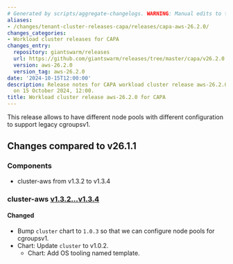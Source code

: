 ```yaml
---
# Generated by scripts/aggregate-changelogs. WARNING: Manual edits to this files will be overwritten.
aliases:
- /changes/tenant-cluster-releases-capa/releases/capa-aws-26.2.0/
changes_categories:
- Workload cluster releases for CAPA
changes_entry:
  repository: giantswarm/releases
  url: https://github.com/giantswarm/releases/tree/master/capa/v26.2.0
  version: aws-26.2.0
  version_tag: aws-26.2.0
date: '2024-10-15T12:00:00'
description: Release notes for CAPA workload cluster release aws-26.2.0, published
  on 15 October 2024, 12:00.
title: Workload cluster release aws-26.2.0 for CAPA
---
```


This release allows to have different node pools with different configuration to support legacy cgroupsv1.

## Changes compared to v26.1.1

### Components

- cluster-aws from v1.3.2 to v1.3.4

### cluster-aws [v1.3.2...v1.3.4](https://github.com/giantswarm/cluster-aws/compare/v1.3.2...v1.3.4)

#### Changed

- Bump `cluster` chart to `1.0.3` so that we can configure node pools for cgroupsv1.
- Chart: Update `cluster` to v1.0.2.
  - Chart: Add OS tooling named template.
